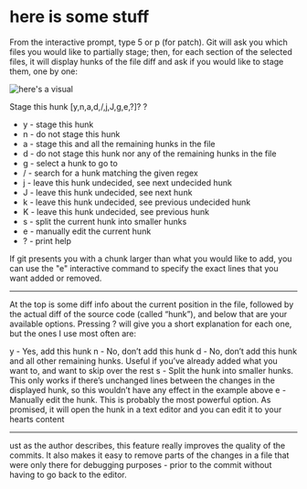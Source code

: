 # here is some stuff

From the interactive prompt, type 5 or p (for patch). Git will ask you which files you would like to partially stage; then, for each section of the selected files, it will display hunks of the file diff and ask if you would like to stage them, one by one:

![here's a visual](http://i.imgur.com/UbSnkwX.png)

Stage this hunk [y,n,a,d,/,j,J,g,e,?]? ?
- y - stage this hunk
- n - do not stage this hunk
- a - stage this and all the remaining hunks in the file
- d - do not stage this hunk nor any of the remaining hunks in the file
- g - select a hunk to go to
- / - search for a hunk matching the given regex
- j - leave this hunk undecided, see next undecided hunk
- J - leave this hunk undecided, see next hunk
- k - leave this hunk undecided, see previous undecided hunk
- K - leave this hunk undecided, see previous hunk
- s - split the current hunk into smaller hunks
- e - manually edit the current hunk
- ? - print help

If git presents you with a chunk larger than what you would like to add, you can use the "e" interactive command to specify the exact lines that you want added or removed.

_____

At the top is some diff info about the current position in the file, followed by the actual diff of the source code (called “hunk”), and below that are your available options. Pressing ? will give you a short explanation for each one, but the ones I use most often are:

y - Yes, add this hunk
n - No, don’t add this hunk
d - No, don’t add this hunk and all other remaining hunks. Useful if you’ve already added what you want to, and want to skip over the rest
s - Split the hunk into smaller hunks. This only works if there’s unchanged lines between the changes in the displayed hunk, so this wouldn’t have any effect in the example above
e - Manually edit the hunk. This is probably the most powerful option. As promised, it will open the hunk in a text editor and you can edit it to your hearts content

-----------

ust as the author describes, this feature really improves the quality of the commits. It also makes it easy to remove parts of the changes in a file that were only there for debugging purposes - prior to the commit without having to go back to the editor.